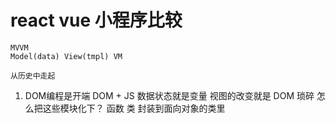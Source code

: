 # react vue 小程序比较
    MVVM 
    Model(data) View(tmpl) VM

    从历史中走起

1. DOM编程是开端
    DOM + JS 数据状态就是变量
    视图的改变就是 DOM  琐碎
    怎么把这些模块化下？  函数  类
    封装到面向对象的类里